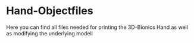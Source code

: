 # Hand-Objectfiles
Here you can find all files needed for printing the 3D-Bionics Hand as well as modifying the underlying modell

